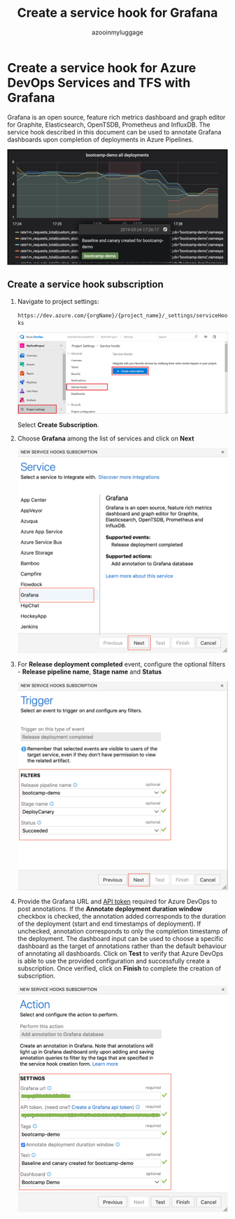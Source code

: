 ﻿---
ms.technology: devops-collab
ms.topic: conceptual
title: Create a service hook for Grafana
description: Annotate Grafana dashboards upon completion of deployments in Azure Pipelines
ms.assetid: d588f4a0-8081-4684-b87e-64d3140b8b1c
ms.manager: atulmal
monikerRange: 'azure-devops'
ms.author: atulmal
author: azooinmyluggage
ms.date: 03/24/2019
---

# Create a service hook for Azure DevOps Services and TFS with Grafana

Grafana is an open source, feature rich metrics dashboard and graph editor for Graphite, Elasticsearch, OpenTSDB, Prometheus and InfluxDB. The service hook described in this document can be used to annotate Grafana dashboards upon completion of deployments in Azure Pipelines.

![Grafana dashboard with annotations](./media/grafana/dashboard-with-annotations.png)

## Create a service hook subscription
1. Navigate to project settings: 

	`https://dev.azure.com/{orgName}/{project_name}/_settings/serviceHooks`

	![Project settings page](./media/add-devops-service-hook.png)

	Select **Create Subscription**.

2. Choose **Grafana** among the list of services and click on **Next**

    ![Choose Grafana service](./media/grafana/choose-grafana.png)

3. For **Release deployment completed** event, configure the optional filters - **Release pipeline name**, **Stage name** and **Status**

    ![Configure release deployment completed filters](./media/grafana/deployment-completed-filters.png)

4. Provide the Grafana URL and [API token](https://go.microsoft.com/fwlink/?linkid=2085301) required for Azure DevOps to post annotations. If the **Annotate deployment duration window** checkbox is checked, the annotation added corresponds to the duration of the deployment (start and end timestamps of deployment). If unchecked, annotation corresponds to only the completion timestamp of the deployment. The dashboard input can be used to choose a specific dashboard as the target of annotations rather than the default behaviour of annotating all dashboards. Click on **Test** to verify that Azure DevOps is able to use the provided configuration and successfully create a subscription. Once verified, click on **Finish** to complete the creation of subscription.

    ![Annotation settings](./media/grafana/annotation-settings.png)
